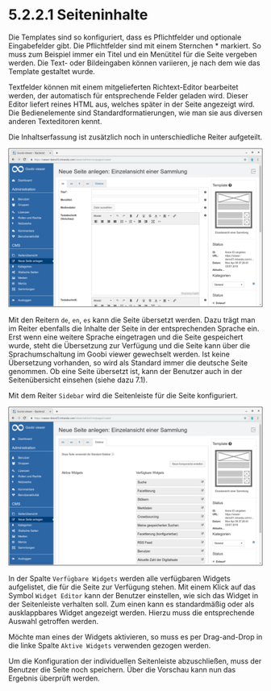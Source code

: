 # 5.2.2.1 Seiteninhalte

Die Templates sind so konfiguriert, dass es Pflichtfelder und optionale Eingabefelder gibt. Die Pflichtfelder sind mit einem Sternchen \* markiert. So muss zum Beispiel immer ein Titel und ein Menütitel für die Seite vergeben werden. Die Text- oder Bildeingaben können variieren, je nach dem wie das Template gestaltet wurde.

Textfelder können mit einem mitgelieferten Richtext-Editor bearbeitet werden, der automatisch für entsprechende Felder geladen wird. Dieser Editor liefert reines HTML aus, welches später in der Seite angezeigt wird. Die Bedienelemente sind Standardformatierungen, wie man sie aus diversen anderen Texteditoren kennt.

Die Inhaltserfassung ist zusätzlich noch in unterschiedliche Reiter aufgeteilt.

![](../../../.gitbook/assets/cms__creat_new_page.png)

Mit den Reitern `de`, `en`, `es` kann die Seite übersetzt werden. Dazu trägt man im Reiter ebenfalls die Inhalte der Seite in der entsprechenden Sprache ein. Erst wenn eine weitere Sprache eingetragen und die Seite gespeichert wurde, steht die Übersetzung zur Verfügung und die Seite kann über die Sprachumschaltung im Goobi viewer gewechselt werden. Ist keine Übersetzung vorhanden, so wird als Standard immer die deutsche Seite genommen. Ob eine Seite übersetzt ist, kann der Benutzer auch in der Seitenübersicht einsehen \(siehe dazu 7.1\).

Mit dem Reiter `Sidebar` wird die Seitenleiste für die Seite konfiguriert. 

![](../../../.gitbook/assets/cms__create_new_page_sidebar.png)

In der Spalte `Verfügbare Widgets` werden alle verfügbaren Widgets aufgelistet, die für die Seite zur Verfügung stehen. Mit einem Klick auf das Symbol `Widget Editor` kann der Benutzer einstellen, wie sich das Widget in der Seitenleiste verhalten soll. Zum einen kann es standardmäßig oder als ausklappbares Widget angezeigt werden. Hierzu muss die entsprechende Auswahl getroffen werden.

Möchte man eines der Widgets aktivieren, so muss es per Drag-and-Drop in die linke Spalte `Aktive Widgets` verwenden gezogen werden.

Um die Konfiguration der individuellen Seitenleiste abzuschließen, muss der Benutzer die Seite noch speichern. Über die Vorschau kann nun das Ergebnis überprüft werden.

